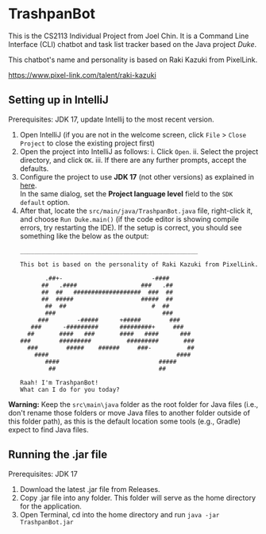 # TrashpanBot

This is the CS2113 Individual Project from Joel Chin.
It is a Command Line Interface (CLI) chatbot and task list tracker based on the Java project _Duke_.

This chatbot's name and personality is based on Raki Kazuki from PixelLink.

https://www.pixel-link.com/talent/raki-kazuki

## Setting up in IntelliJ

Prerequisites: JDK 17, update Intellij to the most recent version.

1. Open IntelliJ (if you are not in the welcome screen, click `File` > `Close Project` to close the existing project first)
2. Open the project into IntelliJ as follows:
   i. Click `Open`.
   ii. Select the project directory, and click `OK`.
   iii. If there are any further prompts, accept the defaults.
3. Configure the project to use **JDK 17** (not other versions) as explained in [here](https://www.jetbrains.com/help/idea/sdk.html#set-up-jdk).<br>
   In the same dialog, set the **Project language level** field to the `SDK default` option.
4. After that, locate the `src/main/java/TrashpanBot.java` file, right-click it, and choose `Run Duke.main()` (if the code editor is showing compile errors, try restarting the IDE). If the setup is correct, you should see something like the below as the output:
   ```
   __________________________________________________

   This bot is based on the personality of Raki Kazuki from PixelLink.

          .##+-                         -####
         ##   .####                  ###   .##
         ##  ##   ###################  ###  ##
         ##  #####                   #####  ##
          ##  ##                        #  ##
          ###                              ###
        ###        -#####      +#####        ###
      ###      -#########      #########+     ###
     ##       ####   ###       ####   ####      ###
   ###        #########          #########       ###
     ###        #####    ######     ###-          ##
       ####                                    ####
          ####                            #####
           ##                             ##

   Raah! I'm TrashpanBot!
   What can I do for you today?
   ```

**Warning:** Keep the `src\main\java` folder as the root folder for Java files (i.e., don't rename those folders or move Java files to another folder outside of this folder path), as this is the default location some tools (e.g., Gradle) expect to find Java files.

## Running the .jar file

Prerequisites: JDK 17

1. Download the latest .jar file from Releases.
2. Copy .jar file into any folder. This folder will serve as the home directory for the application.
3. Open Terminal, cd into the home directory and run ```java -jar TrashpanBot.jar```
